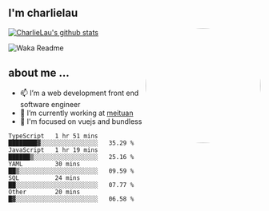 
<h2>I'm charlielau</h2>
<img align='right' style="border-radius:50%" src="https://avatars1.githubusercontent.com/u/44078251?s=460&u=6b4f1c257663e44063b0b6a21c9c94f45bcfdcc7&v=4" width="230">

[![CharlieLau's github stats](https://github-readme-stats.vercel.app/api?username=charlielau)](https://github.com/charlielau/github-readme-stats)


![Waka Readme](https://github.com/CharlieLau/charlielau/workflows/Waka%20Readme/badge.svg)

## about me ...
- 📫 I’m a web development front end software engineer
- 🔭 I’m currently working at  <a href="https://www.meituan.com">meituan</a>
- 🔭 I'm focused on vuejs and bundless

<!-- <p align="center">
  <a href="https://github.com/charlielau" class="rich-diff-level-one">
    <img src="https://github-readme-stats.vercel.app/api?username=charlielau&title_color=333&text_color=777" alt="CharlieLau" >
  </a>
</p> -->

<!--START_SECTION:waka-->
```text
TypeScript   1 hr 51 mins    ████████▓░░░░░░░░░░░░░░░░   35.29 % 
JavaScript   1 hr 19 mins    ██████▒░░░░░░░░░░░░░░░░░░   25.16 % 
YAML         30 mins         ██▒░░░░░░░░░░░░░░░░░░░░░░   09.59 % 
SQL          24 mins         ██░░░░░░░░░░░░░░░░░░░░░░░   07.77 % 
Other        20 mins         █▓░░░░░░░░░░░░░░░░░░░░░░░   06.58 % 
```
<!--END_SECTION:waka-->
